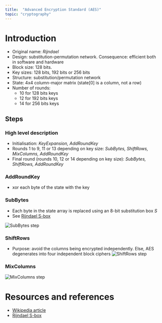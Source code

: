 ```yaml
---
title:  "Advanced Encryption Standard (AES)"
topic: "cryptography"
---
```


# Introduction
* Original name: *Rijndael*
* Design: substitution-permutation network. Consequence: efficient both in
software and hardware
* Block size: 128 bits.
* Key sizes: 128 bits, 192 bits or 256 bits
* Structure: substitution/permutation network
* State: 4x4 column-major matrix (state[0] is a column, not a row)
* Number of rounds:
  * 10 for 128 bits keys
  * 12 for 192 bits keys
  * 14 for 256 bits keys


## Steps
### High level description
* Initialisation: *KeyExpansion, AddRoundKey*
* Rounds 1 to 9, 11 or 13 depending on key size: *SubBytes, ShiftRows, MixColumns, AddRoundKey*
* Final round (rounds 10, 12 or 14 depending on key size): *SubBytes, ShiftRows, AddRoundKey*

### AddRoundKey
* xor each byte of the state with the key

### SubBytes
* Each byte in the state array is replaced using an 8-bit substitution box *S*
* See [Rijndael S-box](https://en.wikipedia.org/wiki/Rijndael_S-box)

![SubBytes step](https://upload.wikimedia.org/wikipedia/commons/thumb/a/a4/AES-SubBytes.svg/1280px-AES-SubBytes.svg.png)


### ShiftRows
* Purpose: avoid the columns being encrypted independently. Else, AES degenerates into four independent block ciphers
![ShiftRows step](https://upload.wikimedia.org/wikipedia/commons/thumb/6/66/AES-ShiftRows.svg/1280px-AES-ShiftRows.svg.png)

### MixColumns
![MixColumns step](https://upload.wikimedia.org/wikipedia/commons/thumb/7/76/AES-MixColumns.svg/1280px-AES-MixColumns.svg.png)

# Resources and references
* [Wikipedia article](https://en.wikipedia.org/wiki/Advanced_Encryption_Standard)
* [Rijndael S-box](https://en.wikipedia.org/wiki/Rijndael_S-box)
